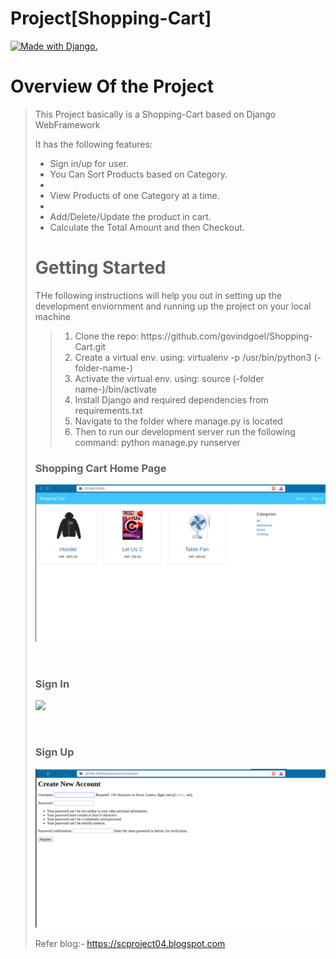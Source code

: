 # Project[Shopping-Cart]
<a href="http://www.djangoproject.com/"><img src="https://www.djangoproject.com/m/img/badges/djangomade124x25.gif" border="0" alt="Made with Django." title="Made with Django." /></a>
<h1> Overview Of the Project</h1>
<blockquote>
  <p>This Project basically is a Shopping-Cart based on Django WebFramework</p>
  <p>It has the following features:<p>
  <ul>
    <li>Sign in/up for user. </li>
    <li>You Can Sort Products based on Category.<li>
    <li>View Products of one Category at a time.<li>
    <li>Add/Delete/Update the product in cart. </li>
    <li>Calculate the Total Amount and then Checkout.</li>
  </ul>
</blockqoute>

<h1> Getting Started </h1>
<p>THe following instructions will help you out in setting up the development enviornment and running up the project on your local machine</p> 
<blockquote>
  <ol>
    <li>Clone the repo: https://github.com/govindgoel/Shopping-Cart.git</li>
    <li>Create a virtual env. using:  virtualenv -p /usr/bin/python3 (-folder-name-)</li>
    <li>Activate the virtual env. using:  source (-folder name-)/bin/activate</li>
    <li>Install Django and required dependencies from requirements.txt</li>
    <li>Navigate to the folder where manage.py is located</li>
    <li>Then to run our development server run the following command: python manage.py runserver</li>
  </ol>
</blockquote>

<h3> Shopping Cart Home Page</h3>
<p><img src="https://raw.githubusercontent.com/govindgoel/Project-Cart/master/img/Screenshot%20from%202019-12-24%2001-36-52.png"></p><br>
<h3>Sign In</h3>
  <p><img src="https://raw.githubusercontent.com/govindgoel/Project-Cart/master/img/Screenshot%20from%202019-12-24%2001-40-   40.png"></p><br>
<h3>Sign Up</h3>
  <p><img src="https://raw.githubusercontent.com/govindgoel/Project-Cart/master/img/Screenshot%20from%202019-12-24%2001-40-46.png"><br>

Refer blog:- https://scproject04.blogspot.com <br>
